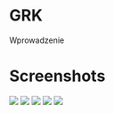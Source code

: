 # GRK
Wprowadzenie

# Screenshots
<img src="screenshots/print-screen1.png">
<img src="screenshots/print-screen2.png">
<img src="screenshots/print-screen3.png">
<img src="screenshots/print-screen4.png">
<img src="screenshots/print-screen5.png">